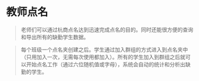 # 教师点名

> 老师们可以通过杭商点名达到迅速完成点名的目的。同时还能很方便的查询和导出所有的缺勤学生数据。

> 每个班级一个点名夹创建之后。学生通过加入群组的方式进入到点名夹中（只用加入一次，无需每次使用都加入）。所有的学生加入到群组之后就可以开始点名工作（通过六位随机值或字母），系统会自动的统计和分析出缺勤的学生。